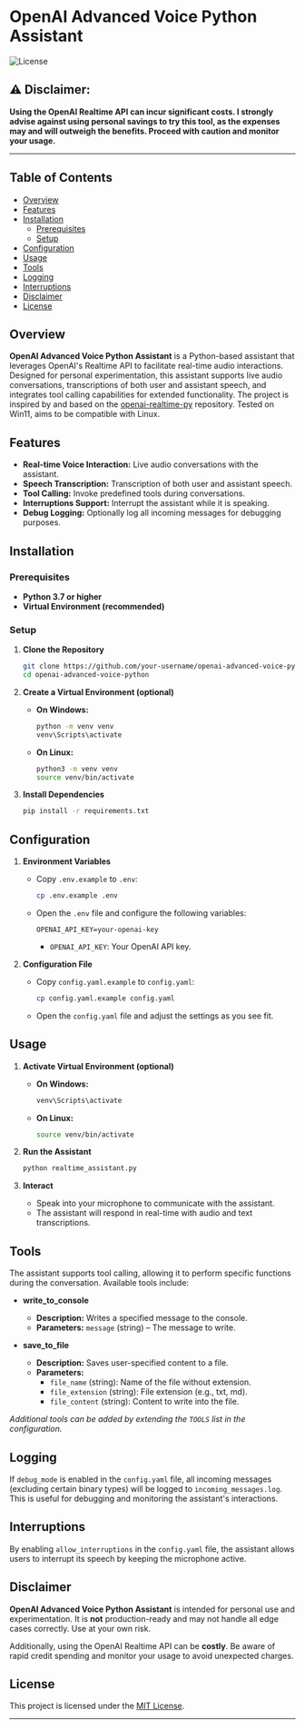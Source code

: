 # OpenAI Advanced Voice Python Assistant

![License](https://img.shields.io/badge/license-MIT-blue.svg)

## ⚠️ **Disclaimer:**

**Using the OpenAI Realtime API can incur significant costs. I strongly advise against using personal savings to try this tool, as the expenses may and will outweigh the benefits. Proceed with caution and monitor your usage.**

---

## Table of Contents

- [Overview](#overview)
- [Features](#features)
- [Installation](#installation)
  - [Prerequisites](#prerequisites)
  - [Setup](#setup)
- [Configuration](#configuration)
- [Usage](#usage)
- [Tools](#tools)
- [Logging](#logging)
- [Interruptions](#interruptions)
- [Disclaimer](#disclaimer)
- [License](#license)

## Overview

**OpenAI Advanced Voice Python Assistant** is a Python-based assistant that leverages OpenAI's Realtime API to facilitate real-time audio interactions. Designed for personal experimentation, this assistant supports live audio conversations, transcriptions of both user and assistant speech, and integrates tool calling capabilities for extended functionality. The project is inspired by and based on the [openai-realtime-py](https://github.com/p-i-/openai-realtime-py) repository. Tested on Win11, aims to be compatible with Linux.

## Features

- **Real-time Voice Interaction:** Live audio conversations with the assistant.
- **Speech Transcription:** Transcription of both user and assistant speech.
- **Tool Calling:** Invoke predefined tools during conversations.
- **Interruptions Support:** Interrupt the assistant while it is speaking.
- **Debug Logging:** Optionally log all incoming messages for debugging purposes.

## Installation

### Prerequisites

- **Python 3.7 or higher**
- **Virtual Environment (recommended)**

### Setup

1. **Clone the Repository**

   ```bash
   git clone https://github.com/your-username/openai-advanced-voice-python.git
   cd openai-advanced-voice-python
   ```

2. **Create a Virtual Environment (optional)**

   - **On Windows:**

     ```bash
     python -m venv venv
     venv\Scripts\activate
     ```

   - **On Linux:**

     ```bash
     python3 -m venv venv
     source venv/bin/activate
     ```

3. **Install Dependencies**

   ```bash
   pip install -r requirements.txt
   ```

## Configuration

1. **Environment Variables**

   - Copy `.env.example` to `.env`:

     ```bash
     cp .env.example .env
     ```

   - Open the `.env` file and configure the following variables:

     ```
     OPENAI_API_KEY=your-openai-key
     ```

     - `OPENAI_API_KEY`: Your OpenAI API key.

2. **Configuration File**

   - Copy `config.yaml.example` to `config.yaml`:

     ```bash
     cp config.yaml.example config.yaml
     ```

   - Open the `config.yaml` file and adjust the settings as you see fit.

## Usage

1. **Activate Virtual Environment (optional)**

   - **On Windows:**

     ```bash
     venv\Scripts\activate
     ```

   - **On Linux:**

     ```bash
     source venv/bin/activate
     ```

2. **Run the Assistant**

   ```bash
   python realtime_assistant.py
   ```

3. **Interact**

   - Speak into your microphone to communicate with the assistant.
   - The assistant will respond in real-time with audio and text transcriptions.

## Tools

The assistant supports tool calling, allowing it to perform specific functions during the conversation. Available tools include:

- **write_to_console**

  - **Description:** Writes a specified message to the console.
  - **Parameters:** `message` (string) – The message to write.

- **save_to_file**
  - **Description:** Saves user-specified content to a file.
  - **Parameters:**
    - `file_name` (string): Name of the file without extension.
    - `file_extension` (string): File extension (e.g., txt, md).
    - `file_content` (string): Content to write into the file.

_Additional tools can be added by extending the `TOOLS` list in the configuration._

## Logging

If `debug_mode` is enabled in the `config.yaml` file, all incoming messages (excluding certain binary types) will be logged to `incoming_messages.log`. This is useful for debugging and monitoring the assistant's interactions.

## Interruptions

By enabling `allow_interruptions` in the `config.yaml` file, the assistant allows users to interrupt its speech by keeping the microphone active.

## Disclaimer

**OpenAI Advanced Voice Python Assistant** is intended for personal use and experimentation. It is **not** production-ready and may not handle all edge cases correctly. Use at your own risk.

Additionally, using the OpenAI Realtime API can be **costly**. Be aware of rapid credit spending and monitor your usage to avoid unexpected charges.

## License

This project is licensed under the [MIT License](LICENSE).

---
